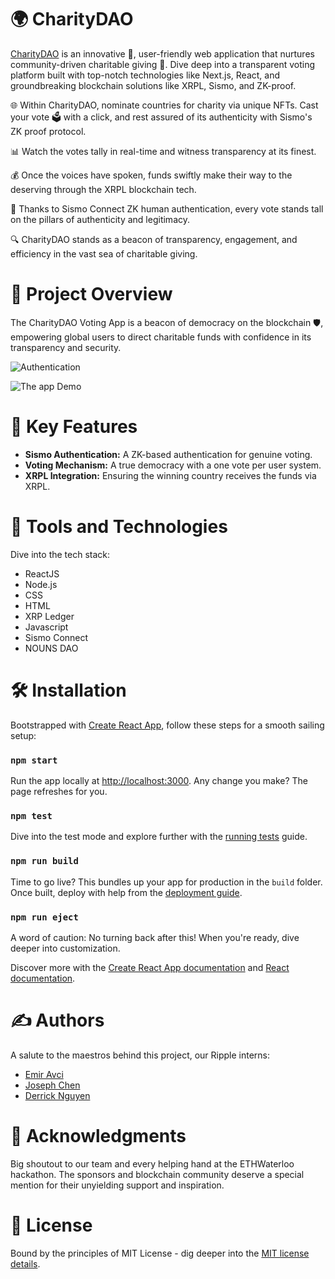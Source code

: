 # 🌍 CharityDAO

[CharityDAO](https://github.com/selcukemiravci/CharityDAO) is an innovative 🌟, user-friendly web application that nurtures community-driven charitable giving 🤝. Dive deep into a transparent voting platform built with top-notch technologies like Next.js, React, and groundbreaking blockchain solutions like XRPL, Sismo, and ZK-proof.

🌐 Within CharityDAO, nominate countries for charity via unique NFTs. Cast your vote 🗳 with a click, and rest assured of its authenticity with Sismo's ZK proof protocol.

📊 Watch the votes tally in real-time and witness transparency at its finest.

💰 Once the voices have spoken, funds swiftly make their way to the deserving through the XRPL blockchain tech.

🔐 Thanks to Sismo Connect ZK human authentication, every vote stands tall on the pillars of authenticity and legitimacy.

🔍 CharityDAO stands as a beacon of transparency, engagement, and efficiency in the vast sea of charitable giving.

# 📌 Project Overview

The CharityDAO Voting App is a beacon of democracy on the blockchain 🛡, empowering global users to direct charitable funds with confidence in its transparency and security.

![Authentication](https://github.com/selcukemiravci/CharityDAO/assets/53044008/43f64b30-7733-48ab-9e38-e6c7527720d6)

![The app Demo](https://github.com/selcukemiravci/CharityDAO/assets/53044008/081181de-00a8-42d4-be2e-f85303aed2fd)

# 🚀 Key Features
- **Sismo Authentication:** A ZK-based authentication for genuine voting.
- **Voting Mechanism:** A true democracy with a one vote per user system.
- **XRPL Integration:** Ensuring the winning country receives the funds via XRPL.

# 🧰 Tools and Technologies

Dive into the tech stack:
- ReactJS
- Node.js
- CSS
- HTML
- XRP Ledger
- Javascript
- Sismo Connect
- NOUNS DAO
  
# 🛠 Installation

Bootstrapped with [Create React App](https://github.com/facebook/create-react-app), follow these steps for a smooth sailing setup:

### `npm start`
Run the app locally at [http://localhost:3000](http://localhost:3000). Any change you make? The page refreshes for you.

### `npm test`
Dive into the test mode and explore further with the [running tests](https://facebook.github.io/create-react-app/docs/running-tests) guide.

### `npm run build`
Time to go live? This bundles up your app for production in the `build` folder. Once built, deploy with help from the [deployment guide](https://facebook.github.io/create-react-app/docs/deployment).

### `npm run eject`
A word of caution: No turning back after this! When you're ready, dive deeper into customization.

Discover more with the [Create React App documentation](https://facebook.github.io/create-react-app/docs/getting-started) and [React documentation](https://reactjs.org/).

# ✍️ Authors

A salute to the maestros behind this project, our Ripple interns:
- [Emir Avci](https://github.com/selcukemiravci)
- [Joseph Chen](https://github.com/Josephtw0305)
- [Derrick Nguyen](https://github.com/derr-stack/)

# 🙌 Acknowledgments

Big shoutout to our team and every helping hand at the ETHWaterloo hackathon. The sponsors and blockchain community deserve a special mention for their unyielding support and inspiration.

# 📜 License

Bound by the principles of MIT License - dig deeper into the [MIT license details](https://github.com/selcukemiravci/CharityDAO/blob/main/LICENSE).
